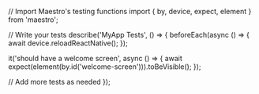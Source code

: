 // Import Maestro's testing functions
import { by, device, expect, element } from 'maestro';

// Write your tests
describe('MyApp Tests', () => {
  beforeEach(async () => {
    await device.reloadReactNative();
  });

  it('should have a welcome screen', async () => {
    await expect(element(by.id('welcome-screen'))).toBeVisible();
  });

  // Add more tests as needed
});
